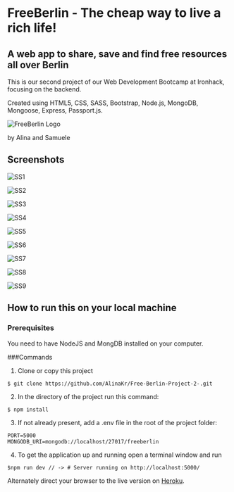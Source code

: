 # FreeBerlin - The cheap way to live a rich life! 
## A web app to share, save and find free resources all over Berlin
This is our second project of our Web Development Bootcamp at Ironhack, focusing on the backend.

Created using HTML5, CSS, SASS, Bootstrap, Node.js, MongoDB, Mongoose, Express, Passport.js.

![FreeBerlin Logo](./public/Readme/Logo.png)

by Alina and Samuele

## Screenshots

![SS1](./public/Readme/Screenshot1.png)

![SS2](./public/Readme/Screenshot2.png)

![SS3](./public/Readme/Screenshot3.png)

![SS4](./public/Readme/Screenshot4.png)

![SS5](./public/Readme/Screenshot5.png)

![SS6](./public/Readme/Screenshot6.png)

![SS7](./public/Readme/Screenshot7.png)

![SS8](./public/Readme/Screenshot8.png)

![SS9](./public/Readme/Screenshot9.png)


## How to run this on your local machine
### Prerequisites

You need to have NodeJS and MongDB installed on your computer.

###Commands

1. Clone or copy this project
```
$ git clone https://github.com/AlinaKr/Free-Berlin-Project-2-.git
```

2. In the directory of the project run this command:

```
$ npm install
```

3. If not already present, add a .env file in the root of the project folder:

```
PORT=5000
MONGODB_URI=mongodb://localhost/27017/freeberlin
```

4. To get the application up and running open a terminal window and run

```
$npm run dev // -> # Server running on http://localhost:5000/
```


Alternately direct your browser to the live version on [Heroku](https://free-berlin.herokuapp.com). 